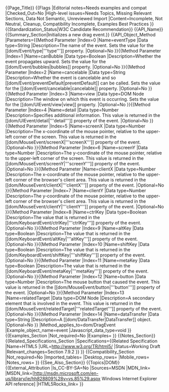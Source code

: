 {{Page_Title}}
{{Flags
|Editorial notes=Needs examples and compat
|Checked_Out=No
|High-level issues=Needs Topics, Missing Relevant Sections, Data Not Semantic, Unreviewed Import
|Content=Incomplete, Not Neutral, Cleanup, Compatibility Incomplete, Examples Best Practices
}}
{{Standardization_Status|W3C Candidate Recommendation}}
{{API_Name}}
{{Summary_Section|Initializes a new drag event.}}
{{API_Object_Method
|Parameters={{Method Parameter
|Index=0
|Name=eventType
|Data type=String
|Description=The name of the event. Sets the value for the [[dom/Event/type|'''type''']] property.
|Optional=No
}}{{Method Parameter
|Index=1
|Name=canBubble
|Data type=Boolean
|Description=Whether the event propagates upward. Sets the value for the [[dom/Event/bubbles|bubbles]] property.
|Optional=No
}}{{Method Parameter
|Index=2
|Name=cancelable
|Data type=String
|Description=Whether the event is cancelable and so [[dom/Event/preventDefault|preventDefault]] can be called. Sets the value for the [[dom/Event/cancelable|cancelable]] property.
|Optional=No
}}{{Method Parameter
|Index=3
|Name=view
|Data type=DOM Node
|Description=The window on which this event is occurring.  Sets the value for the [[dom/UIEvent/view|view]] property.
|Optional=No
}}{{Method Parameter
|Index=4
|Name=detail
|Data type=Number
|Description=Specifies additional information. This value is returned in the [[dom/UIEvent/detail|'''detail''']] property  of the event.
|Optional=No
}}{{Method Parameter
|Index=5
|Name=screenX
|Data type=Number
|Description=The x-coordinate of the mouse pointer, relative to the  upper-left corner of the screen. This value is returned in the [[dom/MouseEvent/screenX|'''screenX''']] property of the event.
|Optional=No
}}{{Method Parameter
|Index=6
|Name=screenY
|Data type=Number
|Description=The y-coordinate of the mouse pointer, relative to the  upper-left corner of the screen. This value is returned in the [[dom/MouseEvent/screenY|'''screenY''']] property of the event.
|Optional=No
}}{{Method Parameter
|Name=clientX
|Data type=Number
|Description=The x-coordinate of the mouse pointer, relative to the  upper-left corner of the browser's client area. This value is returned in the [[dom/MouseEvent/clientX|'''clientX''']] property of the event.
|Optional=No
}}{{Method Parameter
|Index=7
|Name=clientY
|Data type=Number
|Description=The y-coordinate of the mouse pointer, relative to the  upper-left corner of the browser's client area. This value is returned in the [[dom/MouseEvent/clientY|'''clientY''']] property of the event.
|Optional=No
}}{{Method Parameter
|Index=8
|Name=ctrlKey
|Data type=Boolean
|Description=The value that is returned in the [[dom/KeyboardEvent/ctrlKey|'''ctrlKey''']] property of the event.
|Optional=No
}}{{Method Parameter
|Index=9
|Name=altKey
|Data type=Boolean
|Description=The value that is returned in the [[dom/KeyboardEvent/altKey|'''altKey''']] property of the event.
|Optional=No
}}{{Method Parameter
|Index=10
|Name=shiftKey
|Data type=Boolean
|Description=The value that is returned in the [[dom/KeyboardEvent/shiftKey|'''shiftKey''']] property of the event.
|Optional=No
}}{{Method Parameter
|Index=11
|Name=metaKey
|Data type=Boolean
|Description=The value that is returned in the [[dom/KeyboardEvent/metaKey|'''metaKey''']] property of the event.
|Optional=No
}}{{Method Parameter
|Index=12
|Name=button
|Data type=Number
|Description=The mouse button that caused the event. This value is returned in the [[dom/MouseEvent/button|'''button''']] property of the event.
|Optional=No
}}{{Method Parameter
|Index=13
|Name=relatedTarget
|Data type=DOM Node
|Description=A secondary element that is involved in the event. This value is returned in the [[dom/MouseEvent/relatedTarget|'''relatedTarget''']] property of the event.
|Optional=No
}}{{Method Parameter
|Index=14
|Name=dataTransfer
|Data type=String
|Description=A [[dom/DataTransfer|DataTransfer]] object.
|Optional=No
}}
|Method_applies_to=dom/DragEvent
|Example_object_name=event
|Javascript_data_type=void
}}
{{Examples_Section
|Not_required=No
|Examples=
}}
{{Notes_Section}}
{{Related_Specifications_Section
|Specifications={{Related Specification
|Name=HTML5
|URL=http://www.w3.org/TR/html5/
|Status=Working Draft
|Relevant_changes=Section 7.9.2
}}
}}
{{Compatibility_Section
|Not_required=No
|Imported_tables=
|Desktop_rows=
|Mobile_rows=
|Notes_rows=
}}
{{See_Also_Section}}
{{Topics|DOM}}
{{External_Attribution
|Is_CC-BY-SA=No
|Sources=MSDN
|MDN_link=
|MSDN_link=[http://msdn.microsoft.com/en-us/library/ie/hh828809%28v=vs.85%29.aspx Windows Internet Explorer API reference]
|HTML5Rocks_link=
}}